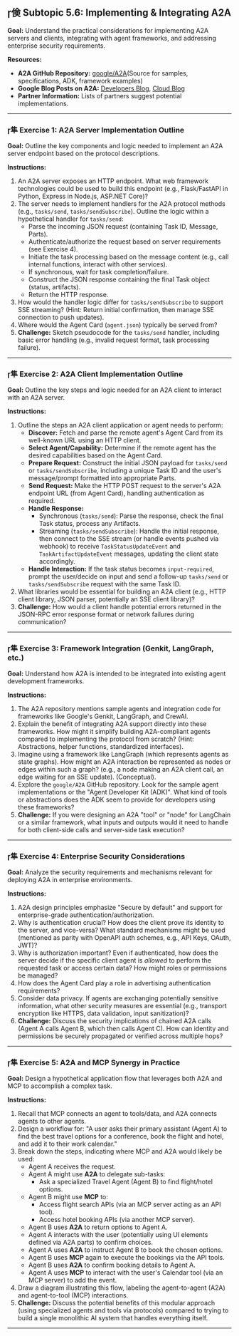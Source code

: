 ## 倹 Subtopic 5.6: Implementing & Integrating A2A

**Goal:** Understand the practical considerations for implementing A2A servers and clients, integrating with agent frameworks, and addressing enterprise security requirements.

**Resources:**

* **A2A GitHub Repository:** [google/A2A](https://github.com/google/A2A)(Source for samples, specifications, ADK, framework examples)
* **Google Blog Posts on A2A:** [Developers Blog](https://developers.googleblog.com/en/a2a-a-new-era-of-agent-interoperability/), [Cloud Blog](https://cloud.google.com/blog/topics/partners/best-agentic-ecosystem-helping-partners-build-ai-agents-next25)
* **Partner Information:** Lists of partners suggest potential implementations.

---

### 隼 **Exercise 1: A2A Server Implementation Outline**

**Goal:** Outline the key components and logic needed to implement an A2A server endpoint based on the protocol descriptions.

**Instructions:**

1.  An A2A server exposes an HTTP endpoint. What web framework technologies could be used to build this endpoint (e.g., Flask/FastAPI in Python, Express in Node.js, ASP.NET Core)?
2.  The server needs to implement handlers for the A2A protocol methods (e.g., `tasks/send`, `tasks/sendSubscribe`). Outline the logic within a hypothetical handler for `tasks/send`:
    * Parse the incoming JSON request (containing Task ID, Message, Parts).
    * Authenticate/authorize the request based on server requirements (see Exercise 4).
    * Initiate the task processing based on the message content (e.g., call internal functions, interact with other services).
    * If synchronous, wait for task completion/failure.
    * Construct the JSON response containing the final Task object (status, artifacts).
    * Return the HTTP response.
3.  How would the handler logic differ for `tasks/sendSubscribe` to support SSE streaming? (Hint: Return initial confirmation, then manage SSE connection to push updates).
4.  Where would the Agent Card (`agent.json`) typically be served from?
5.  **Challenge:** Sketch pseudocode for the `tasks/send` handler, including basic error handling (e.g., invalid request format, task processing failure).

---

### 隼 **Exercise 2: A2A Client Implementation Outline**

**Goal:** Outline the key steps and logic needed for an A2A client to interact with an A2A server.

**Instructions:**

1.  Outline the steps an A2A client application or agent needs to perform:
    * **Discover:** Fetch and parse the remote agent's Agent Card from its well-known URL using an HTTP client.
    * **Select Agent/Capability:** Determine if the remote agent has the desired capabilities based on the Agent Card.
    * **Prepare Request:** Construct the initial JSON payload for `tasks/send` or `tasks/sendSubscribe`, including a unique Task ID and the user's message/prompt formatted into appropriate Parts.
    * **Send Request:** Make the HTTP POST request to the server's A2A endpoint URL (from Agent Card), handling authentication as required.
    * **Handle Response:**
        * Synchronous (`tasks/send`): Parse the response, check the final Task status, process any Artifacts.
        * Streaming (`tasks/sendSubscribe`): Handle the initial response, then connect to the SSE stream (or handle events pushed via webhook) to receive `TaskStatusUpdateEvent` and `TaskArtifactUpdateEvent` messages, updating the client state accordingly.
    * **Handle Interaction:** If the task status becomes `input-required`, prompt the user/decide on input and send a follow-up `tasks/send` or `tasks/sendSubscribe` request with the same Task ID.
2.  What libraries would be essential for building an A2A client (e.g., HTTP client library, JSON parser, potentially an SSE client library)?
3.  **Challenge:** How would a client handle potential errors returned in the JSON-RPC error response format or network failures during communication?

---

### 隼 **Exercise 3: Framework Integration (Genkit, LangGraph, etc.)**

**Goal:** Understand how A2A is intended to be integrated into existing agent development frameworks.

**Instructions:**

1.  The A2A repository mentions sample agents and integration code for frameworks like Google's Genkit, LangGraph, and CrewAI.
2.  Explain the benefit of integrating A2A support directly into these frameworks. How might it simplify building A2A-compliant agents compared to implementing the protocol from scratch? (Hint: Abstractions, helper functions, standardized interfaces).
3.  Imagine using a framework like LangGraph (which represents agents as state graphs). How might an A2A interaction be represented as nodes or edges within such a graph? (e.g., a node making an A2A client call, an edge waiting for an SSE update). (Conceptual).
4.  Explore the `google/A2A` GitHub repository. Look for the sample agent implementations or the "Agent Developer Kit (ADK)". What kind of tools or abstractions does the ADK seem to provide for developers using these frameworks?
5.  **Challenge:** If you were designing an A2A "tool" or "node" for LangChain or a similar framework, what inputs and outputs would it need to handle for both client-side calls and server-side task execution?

---

### 隼 **Exercise 4: Enterprise Security Considerations**

**Goal:** Analyze the security requirements and mechanisms relevant for deploying A2A in enterprise environments.

**Instructions:**

1.  A2A design principles emphasize "Secure by default" and support for enterprise-grade authentication/authorization.
2.  Why is authentication crucial? How does the client prove its identity to the server, and vice-versa? What standard mechanisms might be used (mentioned as parity with OpenAPI auth schemes, e.g., API Keys, OAuth, JWT)?
3.  Why is authorization important? Even if authenticated, how does the server decide if the specific client agent is *allowed* to perform the requested task or access certain data? How might roles or permissions be managed?
4.  How does the Agent Card play a role in advertising authentication requirements?
5.  Consider data privacy. If agents are exchanging potentially sensitive information, what other security measures are essential (e.g., transport encryption like HTTPS, data validation, input sanitization)?
6.  **Challenge:** Discuss the security implications of chained A2A calls (Agent A calls Agent B, which then calls Agent C). How can identity and permissions be securely propagated or verified across multiple hops?

---

### 隼 **Exercise 5: A2A and MCP Synergy in Practice**

**Goal:** Design a hypothetical application flow that leverages both A2A and MCP to accomplish a complex task.

**Instructions:**

1.  Recall that MCP connects an agent to tools/data, and A2A connects agents to other agents.
2.  Design a workflow for: "A user asks their primary assistant (Agent A) to find the best travel options for a conference, book the flight and hotel, and add it to their work calendar."
3.  Break down the steps, indicating where MCP and A2A would likely be used:
    * Agent A receives the request.
    * Agent A might use **A2A** to delegate sub-tasks:
        * Ask a specialized Travel Agent (Agent B) to find flight/hotel options.
    * Agent B might use **MCP** to:
        * Access flight search APIs (via an MCP server acting as an API tool).
        * Access hotel booking APIs (via another MCP server).
    * Agent B uses **A2A** to return options to Agent A.
    * Agent A interacts with the user (potentially using UI elements defined via A2A parts) to confirm choices.
    * Agent A uses **A2A** to instruct Agent B to book the chosen options.
    * Agent B uses **MCP** again to execute the bookings via the API tools.
    * Agent B uses **A2A** to confirm booking details to Agent A.
    * Agent A uses **MCP** to interact with the user's Calendar tool (via an MCP server) to add the event.
4.  Draw a diagram illustrating this flow, labeling the agent-to-agent (A2A) and agent-to-tool (MCP) interactions.
5.  **Challenge:** Discuss the potential benefits of this modular approach (using specialized agents and tools via protocols) compared to trying to build a single monolithic AI system that handles everything itself.

---